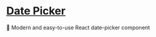 # [Date Picker](https://neoaren.github.io/neo-date-picker/)
📅 Modern and easy-to-use React date-picker component
